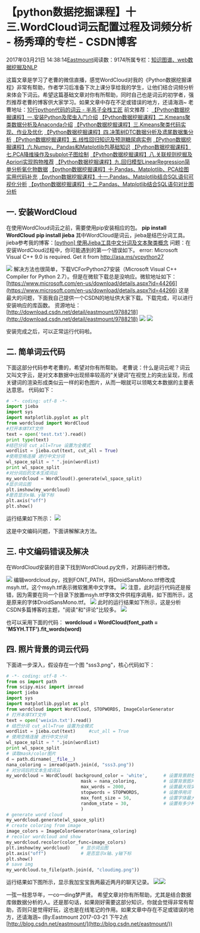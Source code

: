 
# 【python数据挖掘课程】十三.WordCloud词云配置过程及词频分析 - 杨秀璋的专栏 - CSDN博客

2017年03月21日 14:38:14[Eastmount](https://me.csdn.net/Eastmount)阅读数：9174所属专栏：[知识图谱、web数据挖掘及NLP](https://blog.csdn.net/column/details/eastmount-kgdmnlp.html)



这篇文章是学习了老曹的微信直播，感觉WordCloud对我的《Python数据挖掘课程》非常有帮助，作者学习后准备下次上课分享给我的学生，让他们结合词频分析来体会下词云。希望这篇基础文章对你有所帮助，同时自己也是词云的初学者，强烈推荐老曹的博客供大家学习。如果文章中存在不足或错误的地方，还请海涵~
老曹地址：[10行python代码的词云 - 半吊子全栈工匠](http://blog.csdn.net/wireless_com/article/details/60571394)
前文推荐：
[【Python数据挖掘课程】一.安装Python及爬虫入门介绍](http://blog.csdn.net/eastmount/article/details/52577215)
[【Python数据挖掘课程】二.Kmeans聚类数据分析及Anaconda介绍](http://blog.csdn.net/eastmount/article/details/52777308)
[【Python数据挖掘课程】三.Kmeans聚类代码实现、作业及优化](http://blog.csdn.net/eastmount/article/details/52793549)
[【Python数据挖掘课程】四.决策树DTC数据分析及鸢尾数据集分析](http://blog.csdn.net/eastmount/article/details/52820400)
[【Python数据挖掘课程】五.线性回归知识及预测糖尿病实例](http://blog.csdn.net/eastmount/article/details/52929765)
[【Python数据挖掘课程】六.Numpy、Pandas和Matplotlib包基础知识](http://blog.csdn.net/eastmount/article/details/53144633)
[【Python数据挖掘课程】七.PCA降维操作及subplot子图绘制](http://blog.csdn.net/eastmount/article/details/53285192)
[【Python数据挖掘课程】八.关联规则挖掘及Apriori实现购物推荐](http://blog.csdn.net/eastmount/article/details/53368440)
[【Python数据挖掘课程】九.回归模型LinearRegression简单分析氧化物数据](http://blog.csdn.net/eastmount/article/details/60468818)
[【python数据挖掘课程】十.Pandas、Matplotlib、PCA绘图实用代码补充](http://blog.csdn.net/eastmount/article/details/60675865)
[【python数据挖掘课程】十一.Pandas、Matplotlib结合SQL语句可视化分析](http://blog.csdn.net/eastmount/article/details/62489186)
[【python数据挖掘课程】十二.Pandas、Matplotlib结合SQL语句对比图分析](http://blog.csdn.net/eastmount/article/details/64127445)


## 一. 安装WordCloud
在使用WordCloud词云之前，需要使用pip安装相应的包。
**pip install WordCloud**
**pip install jieba**
其中WordCloud是词云，jieba是结巴分词工具。
jieba参考我的博客：[[python] 使用Jieba工具中文分词及文本聚类概念](http://blog.csdn.net/eastmount/article/details/50256163)
问题：在安装WordCloud过程中，你可能遇到的第一个错误如下。
error: Microsoft Visual C++ 9.0 is required. Get it from http://asa.ms/vcpython27

![](https://img-blog.csdn.net/20170321104142189)
解决方法也很简单，下载VCForPython27安装（Microsoft Visual C++ Compiler for Python 2.7）。但是在微软下载总是没响应。微软地址如下：
[https://www.microsoft.com/en-us/download/details.aspx?id=44266](https://www.microsoft.com/en-us/download/details.aspx?id=44266)
这是最大的问题，下面我自己提供一个CSDN的地址供大家下载。下载完成，可以进行安装响应的库函数。
资源地址：[http://download.csdn.net/detail/eastmount/9788218](http://download.csdn.net/detail/eastmount/9788218)
![](https://img-blog.csdn.net/20170321104506269)
![](https://img-blog.csdn.net/20170321104556050)

安装完成之后，可以正常运行代码啦。


## 二. 简单词云代码
下面这部分代码参考老曹的，希望对你有所帮助。
老曹说：什么是词云呢？词云又叫文字云，是对文本数据中出现频率较高的“关键词”在视觉上的突出呈现，形成关键词的渲染形成类似云一样的彩色图片，从而一眼就可以领略文本数据的主要表达意思。
代码如下：

```python
# -*- coding: utf-8 -*-
import jieba
import sys
import matplotlib.pyplot as plt
from wordcloud import WordCloud
#打开本体TXT文件
text = open('test.txt').read()
print type(text)
#结巴分词 cut_all=True 设置为全模式 
wordlist = jieba.cut(text, cut_all = True)
#使用空格连接 进行中文分词
wl_space_split = " ".join(wordlist)
print wl_space_split
#对分词后的文本生成词云
my_wordcloud = WordCloud().generate(wl_space_split)
#显示词云图
plt.imshow(my_wordcloud)
#是否显示x轴、y轴下标
plt.axis("off")
plt.show()
```
运行结果如下所示：
![](https://img-blog.csdn.net/20170321120936137)

这是中文编码问题，下面讲解解决方法。


## 三. 中文编码错误及解决
在WordCloud安装的目录下找到WordCloud.py文件，对源码进行修改。

![](https://img-blog.csdn.net/20170321121132184)
编辑wordcloud.py，找到FONT_PATH，将DroidSansMono.ttf修改成msyh.ttf。这个msyh.ttf表示微软雅黑中文字体。
![](https://img-blog.csdn.net/20170321121433564)
注意，此时运行代码还是报错，因为需要在同一个目录下放置msyh.ttf字体文件供程序调用，如下图所示，这是原来的字体DroidSansMono.ttf。
![](https://img-blog.csdn.net/20170321121621858)
此时的运行结果如下所示，这是分析CSDN多篇博客的主题，"阅读"和"评论"比较多。
![](https://img-blog.csdn.net/20170321121941219)

也可以采用下面的代码：
**wordcloud = WordCloud(font_path = 'MSYH.TTF').fit_words(word)**


## 四. 照片背景的词云代码
下面进一步深入，假设存在一个图 "sss3.png"，核心代码如下：

```python
# -*- coding: utf-8 -*-
from os import path
from scipy.misc import imread  
import jieba
import sys
import matplotlib.pyplot as plt
from wordcloud import WordCloud, STOPWORDS, ImageColorGenerator  
# 打开本体TXT文件
text = open('weixin.txt').read()
# 结巴分词 cut_all=True 设置为全模式 
wordlist = jieba.cut(text)     #cut_all = True
# 使用空格连接 进行中文分词
wl_space_split = " ".join(wordlist)
print wl_space_split
# 读取mask/color图片
d = path.dirname(__file__)
nana_coloring = imread(path.join(d, "sss3.png"))
# 对分词后的文本生成词云
my_wordcloud = WordCloud( background_color = 'white',      # 设置背景颜色
                            mask = nana_coloring,          # 设置背景图片
                            max_words = 2000,              # 设置最大现实的字数
                            stopwords = STOPWORDS,         # 设置停用词
                            max_font_size = 50,            # 设置字体最大值
                            random_state = 30,             # 设置有多少种随机生成状态，即有多少种配色方案
                            )
# generate word cloud 
my_wordcloud.generate(wl_space_split)
# create coloring from image  
image_colors = ImageColorGenerator(nana_coloring)
# recolor wordcloud and show  
my_wordcloud.recolor(color_func=image_colors)
plt.imshow(my_wordcloud)    # 显示词云图
plt.axis("off")             # 是否显示x轴、y轴下标
plt.show()
# save img  
my_wordcloud.to_file(path.join(d, "cloudimg.png"))
```
运行结果如下图所示，显示我加宝宝我两最近两月的聊天记录。
![](https://img-blog.csdn.net/20170321142645200)![](https://img-blog.csdn.net/20170321142917376)

一弦一柱思华年，一co一ding梦严贤。
希望文章对你有所帮助，尤其是结合数据库做数据分析的人。还是那句话，如果刚好需要这部分知识，你就会觉得非常有帮助，否则只是觉得好玩，这也是在线笔记的作用。如果文章中存在不足或错误的地方，还请海涵~
(By:Eastmount 2017-03-21 下午2点[http://blog.csdn.net/eastmount/](http://blog.csdn.net/eastmount/))




